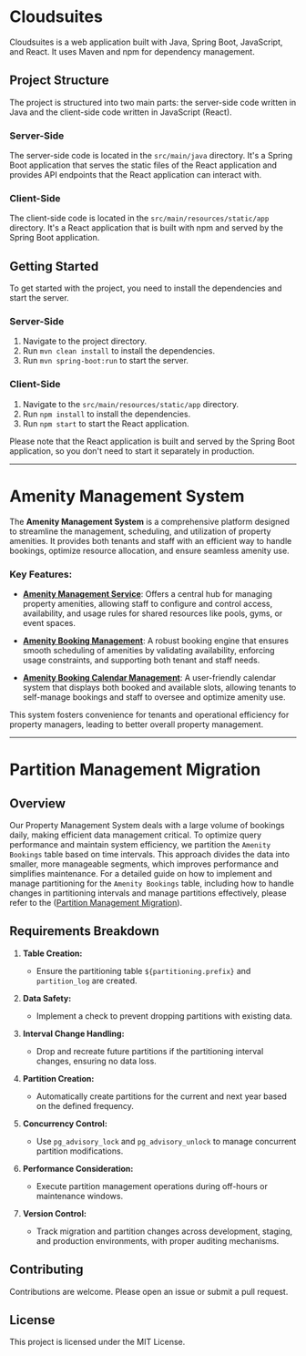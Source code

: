 # Cloudsuites

Cloudsuites is a web application built with Java, Spring Boot, JavaScript, and React. It uses Maven and npm for
dependency management.

## Project Structure

The project is structured into two main parts: the server-side code written in Java and the client-side code written in
JavaScript (React).

### Server-Side

The server-side code is located in the `src/main/java` directory. It's a Spring Boot application that serves the static
files of the React application and provides API endpoints that the React application can interact with.

### Client-Side

The client-side code is located in the `src/main/resources/static/app` directory. It's a React application that is built
with npm and served by the Spring Boot application.

## Getting Started

To get started with the project, you need to install the dependencies and start the server.

### Server-Side

1. Navigate to the project directory.
2. Run `mvn clean install` to install the dependencies.
3. Run `mvn spring-boot:run` to start the server.

### Client-Side

1. Navigate to the `src/main/resources/static/app` directory.
2. Run `npm install` to install the dependencies.
3. Run `npm start` to start the React application.

Please note that the React application is built and served by the Spring Boot application, so you don't need to start it
separately in production.

---

Amenity Management System
=========================

The **Amenity Management System** is a comprehensive platform designed to streamline the management, scheduling, and
utilization of property amenities. It provides both tenants and staff with an efficient way to handle bookings, optimize
resource allocation, and ensure seamless amenity use.

### Key Features:

- **[Amenity Management Service](https://github.com/cheeksnpeeps/cloudsuites/blob/main/modules/amenity-module/Amenity%20Management.md)**: Offers a central hub for managing property amenities, allowing staff to configure
  and control access, availability, and usage rules for shared resources like pools, gyms, or event spaces.

- **[Amenity Booking Management](https://github.com/cheeksnpeeps/cloudsuites/blob/main/modules/amenity-module/Amenity%20Booking%20Management.md)**: A robust booking engine that ensures smooth scheduling of amenities by validating
  availability, enforcing usage constraints, and supporting both tenant and staff needs.

- **[Amenity Booking Calendar Management](https://github.com/cheeksnpeeps/cloudsuites/blob/main/modules/amenity-module/Amenity%20Booking%20Calendar%20Management.md)**: A user-friendly calendar system that displays both booked and available
  slots, allowing tenants to self-manage bookings and staff to oversee and optimize amenity use.

This system fosters convenience for tenants and operational efficiency for property managers, leading to better overall
property management.

---

Partition Management Migration
=============================

## Overview

Our Property Management System deals with a large volume of bookings daily, making efficient data management critical. To optimize query performance and maintain system efficiency, we partition the `Amenity Bookings` table based on time intervals. This approach divides the data into smaller, more manageable segments, which improves performance and simplifies maintenance.
For a detailed guide on how to implement and manage partitioning for the `Amenity Bookings` table, including how to handle changes in partitioning intervals and manage partitions effectively, please refer to the ([Partition Management Migration](https://github.com/cheeksnpeeps/cloudsuites/blob/74a49c302733bf8d68847d2af89f20701ca453bf/modules/common-module/src/main/resources/db/migration/Partition%20Management%20Migration.md)).

## Requirements Breakdown

1. **Table Creation:**
   - Ensure the partitioning table `${partitioning.prefix}` and `partition_log` are created.

2. **Data Safety:**
   - Implement a check to prevent dropping partitions with existing data.

3. **Interval Change Handling:**
   - Drop and recreate future partitions if the partitioning interval changes, ensuring no data loss.

4. **Partition Creation:**
   - Automatically create partitions for the current and next year based on the defined frequency.

5. **Concurrency Control:**
   - Use `pg_advisory_lock` and `pg_advisory_unlock` to manage concurrent partition modifications.

6. **Performance Consideration:**
   - Execute partition management operations during off-hours or maintenance windows.

7. **Version Control:**
   - Track migration and partition changes across development, staging, and production environments, with proper auditing mechanisms.

## Contributing

Contributions are welcome. Please open an issue or submit a pull request.

## License

This project is licensed under the MIT License.
